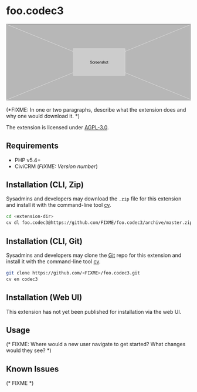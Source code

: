 # foo.codec3

![Screenshot](/images/screenshot.png)

(*FIXME: In one or two paragraphs, describe what the extension does and why one would download it. *)

The extension is licensed under [AGPL-3.0](LICENSE.txt).

## Requirements

* PHP v5.4+
* CiviCRM (*FIXME: Version number*)

## Installation (CLI, Zip)

Sysadmins and developers may download the `.zip` file for this extension and
install it with the command-line tool [cv](https://github.com/civicrm/cv).

```bash
cd <extension-dir>
cv dl foo.codec3@https://github.com/FIXME/foo.codec3/archive/master.zip
```

## Installation (CLI, Git)

Sysadmins and developers may clone the [Git](https://en.wikipedia.org/wiki/Git) repo for this extension and
install it with the command-line tool [cv](https://github.com/civicrm/cv).

```bash
git clone https://github.com/<FIXME>/foo.codec3.git
cv en codec3
```

## Installation (Web UI)

This extension has not yet been published for installation via the web UI.

## Usage

(* FIXME: Where would a new user navigate to get started? What changes would they see? *)

## Known Issues

(* FIXME *)